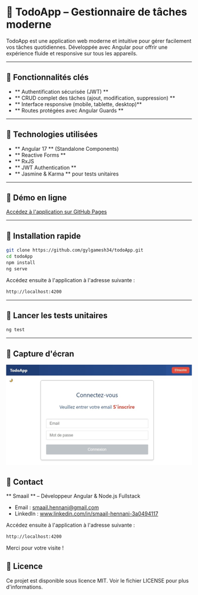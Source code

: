 # 📌 TodoApp – Gestionnaire de tâches moderne

TodoApp est une application web moderne et intuitive pour gérer facilement vos tâches quotidiennes. Développée avec Angular pour offrir une expérience fluide et responsive sur tous les appareils.

---

## 📌 Fonctionnalités clés

- ** Authentification sécurisée (JWT) **
- ** CRUD complet des tâches (ajout, modification, suppression) **
- ** Interface responsive (mobile, tablette, desktop)** 
- ** Routes protégées avec Angular Guards ** 

---

## 📌 Technologies utilisées

- ** Angular 17 ** (Standalone Components)
- ** Reactive Forms ** 
- ** RxJS
- ** JWT Authentication ** 
- ** Jasmine & Karma ** pour tests unitaires

---

## 📌 Démo en ligne

[Accédez à l'application sur GitHub Pages](https://gylgamesh34.github.io/todoApp/login)

---

## 📌 Installation rapide

```bash
git clone https://github.com/gylgamesh34/todoApp.git
cd todoApp
npm install
ng serve
```

Accédez ensuite à l'application à l'adresse suivante :
```bash
http://localhost:4200
```

---

## 📌 Lancer les tests unitaires

```bash
ng test
```

---

## 📌 Capture d'écran

![Interface de connexion de TodoApp](src/assets/interface_todoApp.jpg)

## 📌 Contact
** Smaail ** – Développeur Angular & Node.js Fullstack
- Email : smaail.hennani@gmail.com
- LinkedIn : www.linkedin.com/in/smaail-hennani-3a0494117


Accédez ensuite à l'application à l'adresse suivante :
```bash
http://localhost:4200
```

Merci pour votre visite !

## 📌 Licence
Ce projet est disponible sous licence MIT. Voir le fichier LICENSE pour plus d'informations.
